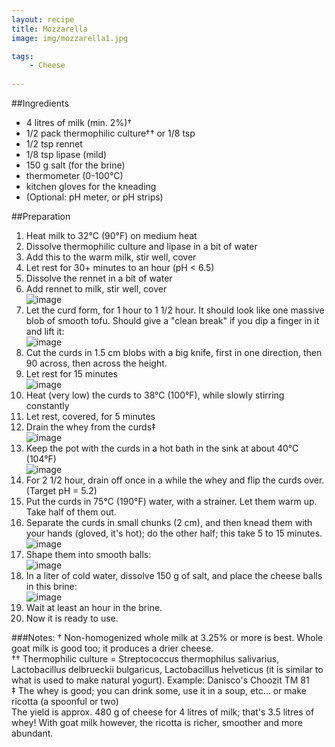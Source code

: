 ```yaml
---
layout: recipe
title: Mozzarella
image: img/mozzarella1.jpg

tags:
    - Cheese
    
---
```

##Ingredients
* 4 litres of milk (min. 2%)†
* 1/2 pack thermophilic culture†† or 1/8 tsp
* 1/2 tsp rennet
* 1/8 tsp lipase (mild)
* 150 g salt (for the brine)
* thermometer (0-100°C)
* kitchen gloves for the kneading
* (Optional: pH meter, or pH strips)

##Preparation
1. Heat milk to 32°C (90°F) on medium heat
2. Dissolve thermophilic culture and lipase in a bit of water
3. Add this to the warm milk, stir well, cover
4. Let rest for 30+ minutes to an hour (pH < 6.5)
5. Dissolve the rennet in a bit of water
6. Add rennet to milk, stir well, cover  
![image](img/mozzarella7.jpg)  
7. Let the curd form, for 1 hour to 1 1/2 hour. It should look like one massive blob of smooth tofu. Should give a "clean break" if you dip a finger in it and lift it:  
![image](img/mozzarella8.jpg)  
8. Cut the curds in 1.5 cm blobs with a big knife, first in one direction, then 90 across, then across the height.
9. Let rest for 15 minutes  
![image](img/mozzarella3.jpg)    
10. Heat (very low) the curds to 38°C (100°F), while slowly stirring constantly
11. Let rest, covered, for 5 minutes
12. Drain the whey from the curds‡  
![image](img/mozzarella4.jpg)
13. Keep the pot with the curds in a hot bath in the sink at about 40°C (104°F)   
![image](img/mozzarella9.jpg)   
14. For 2 1/2 hour, drain off once in a while the whey and flip the curds over. (Target pH = 5.2)
15. Put the curds in 75°C (190°F) water, with a strainer. Let them warm up. Take half of them out.
15. Separate the curds in small chunks (2 cm), and then knead them with your hands (gloved, it's hot); do the other half; this take 5 to 15 minutes.  
![image](img/mozzarella5.jpg)
16. Shape them into smooth balls:   
![image](img/mozzarella1.jpg)
16. In a liter of cold water, dissolve 150 g of salt, and place the cheese balls in this brine:  
![image](img/mozzarella6.jpg)
17. Wait at least an hour in the brine.
18. Now it is ready to use.

###Notes:
† Non-homogenized whole milk at 3.25% or more is best. Whole goat milk is good too; it produces a drier cheese.  
†† Thermophilic culture = Streptococcus thermophilus salivarius, Lactobacillus delbrueckii bulgaricus, Lactobacillus helveticus (it is similar to what is used to make natural yogurt). Example: Danisco's Choozit TM 81   
‡ The whey is good; you can drink some, use it in a soup, etc... or make ricotta (a spoonful or two)   
The yield is approx. 480 g of cheese for 4 litres of milk; that's 3.5 litres of whey!
With goat milk however, the ricotta is richer, smoother and more abundant. 
